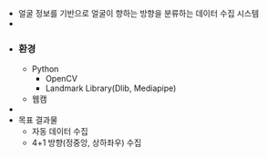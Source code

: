 - 얼굴 정보를 기반으로 얼굴이 향하는 방향을 분류하는 데이터 수집 시스템
-
- ### 환경
	- Python
		- OpenCV
		- Landmark Library(Dlib, Mediapipe)
	- 웹캠
-
- 목표 결과물
	- 자동 데이터 수집
	- 4+1 방향(정중앙, 상하좌우) 수집
